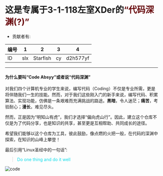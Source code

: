 # 这是专属于3-1-118左室XDer的<span style="color:#69080C;">“代码深渊(?)”</span>

- 贡献者有:

| 编号 | 1 | 2 | 3 | 4 |
| --------------- | --------------- | --------------- | --------------- | --------------- |
| ID | slx | Starfish | cy | d2h577yf |

----------------

#### 为什么要叫“**Code Absyy**”或者说“**代码深渊**”

对我们四个计算机专业的学生来说，编写代码（Coding）不仅是专业所需，更是将伴随我们一生的技能。然而，对于我们这些刚入门的新手来说，编写代码、积累算法、实现功能，仿佛是一条艰难而充满挑战的路途。**黑暗**，令人迷茫；**痛苦**，考验耐心；**漫长**，难见尽头。

然而，正是因为“明知山有虎”，我们才选择“偏向虎山行”。因此，建立这个仓库不仅是为了代码分享，也是知识的共享，甚至更是互相帮助、共同成长的途径。

希望我们能够以这个仓库为工具，彼此鼓励，像点燃的火把一般，在代码的深渊中探索，在知识的山峰上攀登！

最后引用“Linux圣经中的一句话”:

> <span style="color: #0BDBE9  ;">Do one thing and do it well</span>

![code](https://www.jianguoyun.com/c/tblv2/qVyWV-sCDYkIM_XvJXiKhP0CEEBIJ8CW4AQrXPxR9FJ_Z8gQT8iakdVq8XSi-3HyV55yak2c/uVRXb1Olc0aP5CYrGsqknPQTFOMNMS1GKPSP_3_TZp8/l)
